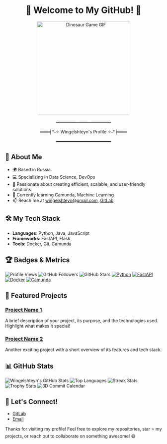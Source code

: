 # <div align="center">🌟 Welcome to My GitHub! 🌟</div>

<div align="center">
  <img src="https://github.com/Anmol-Baranwal/Cool-GIFs-For-GitHub/blob/main/assets/dino-game.gif?raw=true" alt="Dinosaur Game GIF" width="300"/>
</div>

<div align="center">
  <p>━━━━━━━━━━━━━━━━━━━━━</p>
  <p>═══╡°˖✧ Wingelshteyn's Profile ✧˖°╞═══</p>
  <p>━━━━━━━━━━━━━━━━━━━━━</p>
</div>

## 🚀 About Me

- 🌍 Based in Russia
- 💻 Specializing in Data Science, DevOps
- 🎯 Passionate about creating efficient, scalable, and user-friendly solutions
- 🌱 Currently learning Camunda, Machine Learning
- 📫 Reach me at [wingelshteyn@gmail.com](mailto:wingelshteyn@gmail.com), [GitLab](https://gitlab.com/wingelshteyn)

## 🛠️ My Tech Stack

- **Languages**: Python, Java, JavaScript
- **Frameworks**: FastAPI, Flask
- **Tools**: Docker, Git, Camunda

## 🏆 Badges & Metrics

![Profile Views](https://komarev.com/ghpvc/?username=wingelshteyn&color=blue)
![GitHub Followers](https://img.shields.io/github/followers/wingelshteyn?style=social)
![GitHub Stars](https://img.shields.io/github/stars/wingelshteyn?affiliations=OWNER%2CCOLLABORATOR&style=social)
[![Python](https://img.shields.io/badge/Python-3.8%2B-blue?logo=python)](https://www.python.org/)
[![FastAPI](https://img.shields.io/badge/FastAPI-0.68%2B-green?logo=fastapi)](https://fastapi.tiangolo.com/)
[![Docker](https://img.shields.io/badge/Docker-20.10%2B-blue?logo=docker)](https://www.docker.com/)
[![Camunda](https://img.shields.io/badge/Camunda-8.0%2B-orange?logo=camunda)](https://www.camunda.com/)

## 🌟 Featured Projects

### [Project Name 1](https://github.com/wingelshteyn/project1)
A brief description of your project, its purpose, and the technologies used. Highlight what makes it special!

### [Project Name 2](https://github.com/wingelshteyn/project2)
Another exciting project with a short overview of its features and tech stack.

## 📊 GitHub Stats

![Wingelshteyn's GitHub Stats](https://github-readme-stats.vercel.app/api?username=wingelshteyn&show_icons=true&theme=radical)
![Top Languages](https://github-readme-stats.vercel.app/api/top-langs/?username=wingelshteyn&layout=compact&theme=radical)
![Streak Stats](https://github-readme-streak-stats.herokuapp.com/?user=wingelshteyn&theme=radical)
![Trophy Stats](https://github-profile-trophy.vercel.app/?username=wingelshteyn&theme=radical)
![3D Commit Calendar](https://github-readme-stats.vercel.app/api/pin/?username=wingelshteyn&repo=wingelshteyn&show_owner=true&theme=radical)

## 🤝 Let's Connect!

- [GitLab](https://gitlab.com/wingelshteyn)
- [Email](mailto:wingelshteyn@gmail.com)

Thanks for visiting my profile! Feel free to explore my repositories, star ⭐ my projects, or reach out to collaborate on something awesome! 😄
